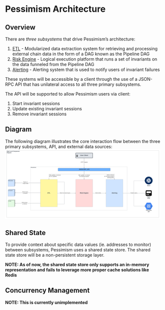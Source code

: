 # Pessimism Architecture

## Overview
There are *three subsystems* that drive Pessimism’s architecture:
1. [ETL](./etl.md) - Modularized data extraction system for retrieving and processing external chain data in the form of a DAG known as the Pipeline DAG
2. [Risk Engine](./engine.md) - Logical execution platform that runs a set of invariants on the data funneled from the Pipeline DAG
3. [Alerting](./alerting.md) - Alerting system that is used to notify users of invariant failures

These systems will be accessible by a client through the use of a JSON-RPC API that has unilateral access to all three primary subsystems.

The API will be supported to allow Pessimism users via client:
1. Start invariant sessions
2. Update existing invariant sessions
3. Remove invariant sessions

## Diagram
The following diagram illustrates the core interaction flow between the three primary subsystems, API, and external data sources:
![high level component diagram](./assets/high_level_diagram.png)

## Shared State
To provide context about specific data values (ie. addresses to monitor) between subsystems, Pessimism uses a shared state store. The shared state store will be a non-persistent storage layer.

**NOTE: As of now, the shared state store only supports an in-memory representation and fails to leverage more proper cache solutions like Redis**

## Concurrency Management
**NOTE: This is currently unimplemented**